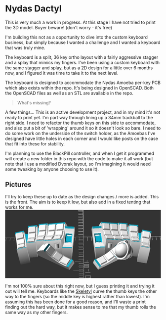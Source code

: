 # Nydas Dactyl
This is very much a work in progress. At this stage I have not tried to print the 3D model. Buyer beware! (don't worry - it's free)

I'm building this not as a opportunity to dive into the custom keyboard business, but simply because I wanted a challenge and I wanted a keyboard that was truly mine.

The keyboard is a split, 36 key ortho layout with a fairly aggressive stagger and a splay that mimics my fingers. I've been using a custom keyboard with the same stagger and splay, but as a 2D design for a little over 6 months now, and I figured it was time to take it to the next level.

The keyboard is designed to accommodate the Nydas Amoeba per-key PCB which also exists within the repo. It's being designed in OpenSCAD. Both the OpenSCAD files as well as an STL are available in the repo.

> What's missing?

A few things... This is an active development project, and in my mind it's not ready to print yet. I'm part way through lining up a 34mm trackball to the right side. I need to refactor the thumb keys on this side to accommodate, and also put a bit of 'wrapping' around it so it doesn't look so bare. I need to do some work on the underside of the switch holder, as the Amoebas I've designed have little holes in each corner and I would like posts on the case that fit into these for stability.

I'm planning to use the BlackPill controller, and when I get it programmed will create a new folder in this repo with the code to make it all work (but note that I use a modified Dvorak layout, so I'm imagining it would need some tweaking by anyone choosing to use it).

## Pictures
I'll try to keep these up to date as the design changes / more is added.
This is the front. The aim is to keep it low, but also add in a fixed tenting that works for me.
![Front of the keyboard](https://github.com/nydasco/nydas_keyboard_v2/raw/main/NydasDactyl/front.png)

I'm not 100% sure about this right now, but I guess printing it and trying it out will tell me. Keyboards like the [Skeletyl](https://bastardkb.com/skeletyl/) curve the thumb keys the other way to the fingers (so the middle key is highest rather than lowest). I'm assuming this has been done for a good reason, and I'll waste a print finding out the hard way, but it makes sense to me that my thumb rolls the same way as my other fingers.
